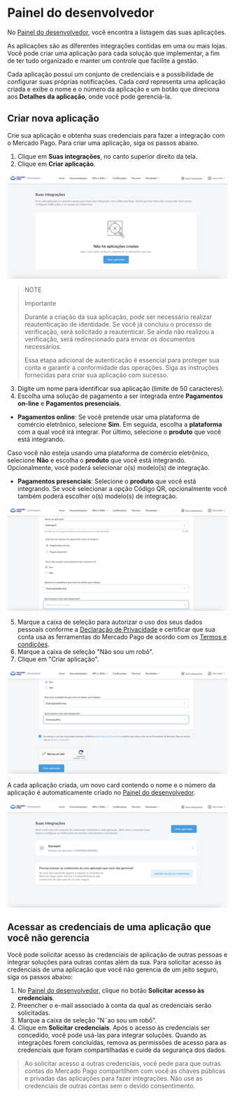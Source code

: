 # Painel do desenvolvedor
No [Painel do desenvolvedor](/developers/panel/app), você encontra a listagem das suas aplicações. 

As aplicações são as diferentes integrações contidas em uma ou mais lojas. Você pode criar uma aplicação para cada solução que implementar, a fim de ter tudo organizado e manter um controle que facilite a gestão. 

Cada aplicação possui um conjunto de credenciais e a possibilidade de configurar suas próprias notificações. Cada *card* representa uma aplicação criada e exibe o nome e o número da aplicação e um botão que direciona aos **Detalhes da aplicação**, onde você pode gerenciá-la. 

## Criar nova aplicação
Crie sua aplicação e obtenha suas credenciais para fazer a integração com o Mercado Pago. Para criar uma aplicação, siga os passos abaixo.

1. Clique em **Suas integrações**, no canto superior direito da tela.
2. Clique em **Criar aplicação**.

![Criar aplicação](/images/dashboard/dashboard_01_pt.png)

> NOTE
>
> Importante
>
> Durante a criação da sua aplicação, pode ser necessário realizar reautenticação de identidade. Se você já concluiu o processo de verificação, será solicitado a reautenticar. Se ainda não realizou a verificação, será redirecionado para enviar os documentos necessários. 
>
> Essa etapa adicional de autenticação é essencial para proteger sua conta e garantir a conformidade das operações. Siga as instruções fornecidas para criar sua aplicação com sucesso.

3. Digite um nome para identificar sua aplicação (limite de 50 caracteres).
4. Escolha uma solução de pagamento a ser integrada entre **Pagamentos on-line** e **Pagamentos presenciais**.
  - **Pagamentos online**: Se você pretende usar uma plataforma de comércio eletrônico, selecione **Sim**. Em seguida, escolha a **plataforma** com a qual você irá integrar. Por último, selecione o **produto** que você está integrando.

Caso você não esteja usando uma plataforma de comércio eletrônico, selecione **Não** e escolha o **produto** que você está integrando. Opcionalmente, você poderá selecionar o(s) modelo(s) de integração.

   - **Pagamentos presenciais**: Selecione o **produto** que você está integrando. Se você selecionar a opção Código QR, opcionalmente você também poderá escolher o(s) modelo(s) de integração.

![Configuração](/images/dashboard/dashboard_02_pt.png)

5. Marque a caixa de seleção para autorizar o uso dos seus dados pessoais conforme a [Declaração de Privacidade](https://www.mercadopago.com.br/privacidade) e certificar que sua conta usa as ferramentas do Mercado Pago de acordo com os [Termos e condições](https://www.mercadopago.com.br/developers/pt/docs/resources/legal/terms-and-conditions).
6. Marque a caixa de seleção "Não sou um robô".
7. Clique em "Criar aplicação".

![Finalizar](/images/dashboard/dashboard_03_pt.png)

A cada aplicação criada, um novo card contendo o nome e o número da aplicação é automaticamente criado no [Painel do desenvolvedor](/developers/panel/app).

![Card criado](/images/dashboard/dashboard_04_pt.png)

## Acessar as credenciais de uma aplicação que você não gerencia
Você pode solicitar acesso às credenciais de aplicação de outras pessoas e integrar soluções para outras contas além da sua. Para solicitar acesso às credenciais de uma aplicação que você não gerencia de um jeito seguro, siga os passos abaixo:
1. No [Painel do desenvolvedor](/developers/panel/app), clique no botão **Solicitar acesso às credenciais**.
2. Preencher o e-mail associado à conta da qual as credenciais serão solicitadas.
3. Marque a caixa de seleção "N˜ao sou um robô".
4. Clique em **Solicitar credenciais**.
Após o acesso às credenciais ser concedido, você pode usá-las para integrar soluções. Quando as integrações forem concluídas, remova as permissões de acesso para as credenciais que foram compartilhadas e cuide da segurança dos dados.

> Ao solicitar acesso a outras credenciais, você pede para que outras contas do Mercado Pago compartilhem com você as chaves públicas e privadas das aplicações para fazer integrações. Não use as credenciais de outras contas sem o devido consentimento.